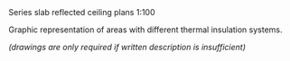 <span class="transform-to-uppercase">
Series slab reflected ceiling plans <span class="highlight-red">1:100</span></span>

Graphic representation of areas with different thermal insulation systems.

_(drawings are only required if written description is insufficient)_